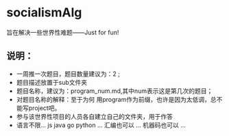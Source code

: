 # socialismAlg
旨在解决一些世界性难题——Just for fun!
## 说明：
- 一周推一次题目，题目数量建议为：2 ;
- 题目描述放置于sub文件夹
- 题目名称，建议为：program_num.md,其中num表示这是第几次的题目；
- 对题目名称的解释：至于为何 用program作为前缀，也许是因为太低调，总不能写project吧。
- 参与该世界性项目的人员各自建立自己的文件夹，用于作答
- 语言不限... js java go python ... 汇编也可以 ... 机器码也可以 ...

